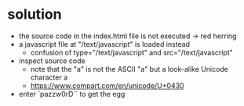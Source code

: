 # solution
- the source code in the index.html file is not executed -> red herring
- a javascript file at "/text/javascript" is loaded instead
  - confusion of type="/text/javascript" and src="/text/javascript"
- inspect source code
  - note that the "a" is not the ASCII "a" but a look-alike Unicode character а
  - https://www.compart.com/en/unicode/U+0430
- enter `pаzzw0rD`` to get the egg